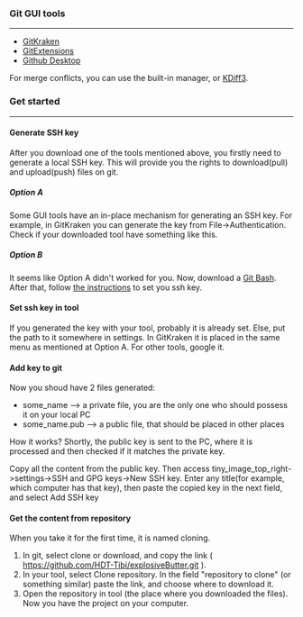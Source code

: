 ### Git GUI tools
---
  * [GitKraken](https://www.gitkraken.com/)
  * [GitExtensions](https://github.com/gitextensions/gitextensions/releases/latest)
  * [Github Desktop](https://desktop.github.com/)
  
  For merge conflicts, you can use the built-in manager, or [KDiff3](https://sourceforge.net/projects/kdiff3/files/).
  
  
### Get started
---
#### Generate SSH key
  After you download one of the tools mentioned above, you firstly need to generate a local SSH key. This will provide you the rights to download(pull) and upload(push) files on git. 
  ##### Option A
  Some GUI tools have an in-place mechanism for generating an SSH key. For example, in GitKraken you can generate the key from File->Authentication. Check if your downloaded tool have something like this.
  ##### Option B
  It seems like Option A didn't worked for you.
  Now, download a [Git Bash](https://git-scm.com/downloads). After that, follow [the instructions](https://help.github.com/articles/generating-a-new-ssh-key-and-adding-it-to-the-ssh-agent/) to set you ssh key.
      
  #### Set ssh key in tool
  If you generated the key with your tool, probably it is already set. Else, put the path to it somewhere in settings. In GitKraken it is placed in the same menu as mentioned at Option A. For other tools, google it.
  
  #### Add key to git
   Now you shoud have 2 files generated:
   * some_name      --> a private file, you are the only one who should possess it on your local PC
   * some_name.pub  --> a public file, that should be placed in other places

  How it works? Shortly, the public key is sent to the PC, where it is processed and then checked if it matches the private key.

  Copy all the content from the public key. Then access tiny_image_top_right->settings->SSH and GPG keys->New SSH key. Enter any title(for example, which computer has that key), then paste the copied key in the next field, and select Add SSH key
  
  #### Get the content from repository
  When you take it for the first time, it is named cloning.
  
  1. In git, select clone or download, and copy the link ( https://github.com/HDT-Tibi/explosiveButter.git ). 
  2. In your tool, select Clone repository. In the field "repository to clone" (or something similar) paste the link, and choose where to download it.
  3. Open the repository in tool (the place where you downloaded the files).
  Now you have the project on your computer.

